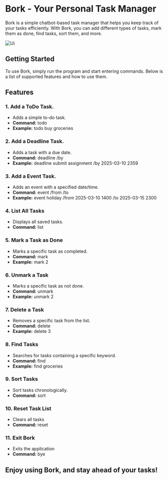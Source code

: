 # Bork - Your Personal Task Manager

Bork is a simple chatbot-based task manager that helps you keep track of your tasks efficiently. With Bork, you can add different types of tasks, mark them as done, find tasks, sort them, and more.

![Ui](https://github.com/user-attachments/assets/97c6bf62-75c9-4831-9f50-2725348fc198)

## Getting Started

To use Bork, simply run the program and start entering commands. Below is a list of supported features and how to use them.

## Features
### 1. Add a ToDo Task.

- Adds a simple to-do task.
- **Command:** todo <task description>
- **Example:** todo buy groceries

### 2. Add a Deadline Task.

- Adds a task with a due date.
- **Command:** deadline <task description> /by <YYYY-MM-DD HHmm>
- **Example:** deadline submit assignment /by 2025-03-10 2359

### 3. Add a Event Task.

- Adds an event with a specified date/time.
- **Command:** event <task description> /from <YYYY-MM-DD HHmm> /to <YYYY-MM-DD HHmm>
- **Example:** event holiday /from 2025-03-10 1400 /to 2025-03-15 2300

### 4. List All Tasks

- Displays all saved tasks.
- **Command:** list

### 5. Mark a Task as Done

- Marks a specific task as completed.
- **Command:** mark <task number>
- **Example:** mark 2

### 6. Unmark a Task

- Marks a specific task as not done.
- **Command:** unmark <task number>
- **Example:** unmark 2

### 7. Delete a Task

- Removes a specific task from the list.
- **Command:** delete <task number>
- **Example:** delete 3

### 8. Find Tasks

- Searches for tasks containing a specific keyword.
- **Command:** find <keyword>
- **Example:** find groceries

### 9. Sort Tasks

- Sort tasks chronologically.
- **Command:** sort

### 10. Reset Task List

- Clears all tasks
- **Command:** reset

### 11. Exit Bork

- Exits the application
- **Command:** bye

## Enjoy using Bork, and stay ahead of your tasks!
